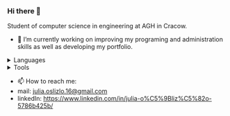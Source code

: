 ### Hi there 👋

Student of computer science in engineering at AGH in Cracow.

- 🔭 I’m currently working on improving my programing and administration skills as well as developing my portfolio.


<details>
  <summary>Languages</summary>
  C++,
  C,
  Java,
  Python,
  SQL,
  Bash,
  HTML,
  CSS,
  PHP,
  Bootstrap,
  </details>
  
 <details>
  <summary>Tools</summary>
  Visual Studio, 
  Android studio,
  Linux,
  Git
  </details>
  
- 📫 How to reach me: 
- mail: julia.oslizlo.16@gmail.com
- linkedIn: https://www.linkedin.com/in/julia-o%C5%9Bliz%C5%82o-5786b425b/
  


